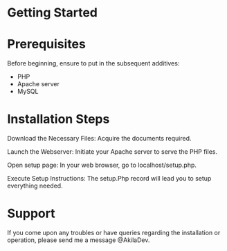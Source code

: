 # Getting Started

# Prerequisites
Before beginning, ensure to put in the subsequent additives:

- PHP
- Apache server
- MySQL

# Installation Steps
Download the Necessary Files: Acquire the documents required.

Launch the Webserver: Initiate your Apache server to serve the PHP files.

Open setup page: In your web browser, go to localhost/setup.php.

Execute Setup Instructions: The setup.Php record will lead you to setup everything needed.

# Support
If you come upon any troubles or have queries regarding the installation or operation, please send me a message @AkilaDev.

